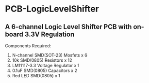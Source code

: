 # PCB-LogicLevelShifter
## A 6-channel Logic Level Shifter PCB with on-board 3.3V Regulation

Components Required:
1. N-channel SMD(SOT-23) Mosfets x 6
2. 10k SMD(0805) Resistors x 12
4. LM11117-3.3 Voltage Regulator x 1
5. 0.1uF SMD(0805) Capacitors x 2
6. Red LED SMD(0805) x 1
